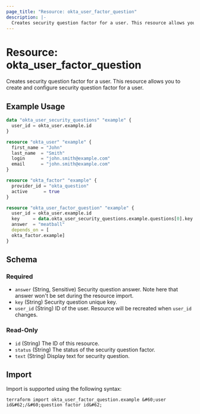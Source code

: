 ```yaml
---
page_title: "Resource: okta_user_factor_question"
description: |-
  Creates security question factor for a user. This resource allows you to create and configure security question factor for a user.
---
```


# Resource: okta_user_factor_question

Creates security question factor for a user. This resource allows you to create and configure security question factor for a user.

## Example Usage

```terraform
data "okta_user_security_questions" "example" {
  user_id = okta_user.example.id
}

resource "okta_user" "example" {
  first_name = "John"
  last_name  = "Smith"
  login      = "john.smith@example.com"
  email      = "john.smith@example.com"
}

resource "okta_factor" "example" {
  provider_id = "okta_question"
  active      = true
}

resource "okta_user_factor_question" "example" {
  user_id = okta_user.example.id
  key     = data.okta_user_security_questions.example.questions[0].key
  answer  = "meatball"
  depends_on = [
  okta_factor.example]
}
```

<!-- schema generated by tfplugindocs -->
## Schema

### Required

- `answer` (String, Sensitive) Security question answer. Note here that answer won't be set during the resource import.
- `key` (String) Security question unique key.
- `user_id` (String) ID of the user. Resource will be recreated when `user_id` changes.

### Read-Only

- `id` (String) The ID of this resource.
- `status` (String) The status of the security question factor.
- `text` (String) Display text for security question.

## Import

Import is supported using the following syntax:

```shell
terraform import okta_user_factor_question.example &#60;user id&#62;/&#60;question factor id&#62;
```
